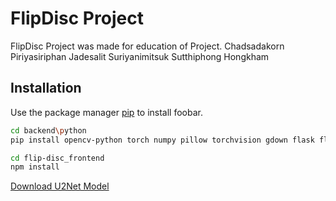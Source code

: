 # FlipDisc Project
FlipDisc Project was made for education of Project.
Chadsadakorn Piriyasiriphan
Jadesalit Suriyanimitsuk
Sutthiphong Hongkham

## Installation
Use the package manager [pip](https://pip.pypa.io/en/stable/) to install foobar.

```bash
cd backend\python
pip install opencv-python torch numpy pillow torchvision gdown flask flask_cors flask_socketio ultralytics
```

```bash
cd flip-disc_frontend
npm install
```

[Download U2Net Model](<https://drive.usercontent.google.com/download?id=1m_Kgs91b21gayc2XLW0ou8yugAIadWVP&export=download&authuser=0&confirm=t&uuid=a8419776-e15f-4db8-9264-9b1ee874b6dc&at=APcmpoxHSwr96oGKt_nwwT4Lc9qH%3A1744967213122>)


